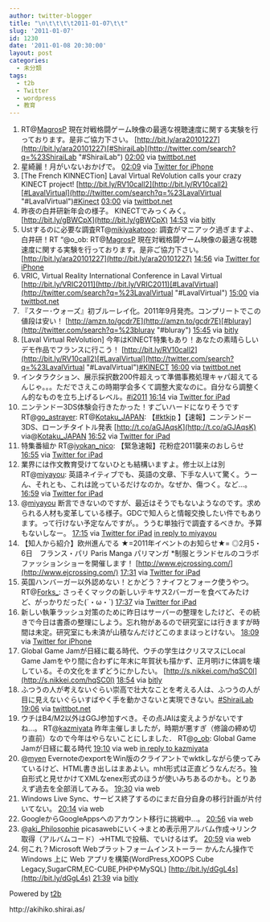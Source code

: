 ```yaml
---
author: twitter-blogger
title: "\n\t\t\t\t2011-01-07\t\t"
slug: '2011-01-07'
id: 1230
date: '2011-01-08 20:30:00'
layout: post
categories:
  - 未分類
tags:
  - t2b
  - Twitter
  - wordpress
  - 教育
---
```


<div xmlns:georss="http://www.georss.org/georss">

1.  <span><span>RT@[MagrosP](http://twitter.com/MagrosP "MagrosP") 現在対戦格闘ゲーム映像の最適な視聴速度に関する実験を行っております。是非ご協力下さい。 [http://bit.ly/ara20101227](http://bit.ly/ara20101227)[#ShiraiLab](http://twitter.com/search?q=%23ShiraiLab "#ShiraiLab")</span> <span>[<span>02:00</span>](http://twitter.com/o_ob/status/23363253010702336) <span>via [twittbot.net](http://twittbot.net/)</span></span></span>
2.  <span><span>星綺麗！月がいないおかげで。</span> <span>[<span>02:09</span>](http://twitter.com/o_ob/status/23365534842093568) <span>via [Twitter for iPhone](http://twitter.com/)</span></span></span>
3.  <span><span>[The French KINNECTion] Laval Virtual ReVolution calls your crazy KINECT project! [http://bit.ly/RV10call2](http://bit.ly/RV10call2)[#LavalVirtual](http://twitter.com/search?q=%23LavalVirtual "#LavalVirtual")[#Kinect](http://twitter.com/search?q=%23Kinect "#Kinect")</span> <span>[<span>03:00</span>](http://twitter.com/o_ob/status/23378359161454592) <span>via [twittbot.net](http://twittbot.net/)</span></span></span>
4.  <span><span>昨夜の白井研新年会の様子。 KINECTでみっくみく。 [http://bit.ly/gBWCpX](http://bit.ly/gBWCpX)</span> <span>[<span>14:53</span>](http://twitter.com/o_ob/status/23557934898225152) <span>via [bitly](http://bit.ly)</span></span></span>
5.  <span><span>Ustするのに必要な調査RT@[mikiyakatooo](http://twitter.com/mikiyakatooo "mikiyakatooo"): 調査がマニアック過ぎますよ、白井研！RT “@o_ob: RT@[MagrosP](http://twitter.com/MagrosP "MagrosP") 現在対戦格闘ゲーム映像の最適な視聴速度に関する実験を行っております。是非ご協力下さい。 [http://bit.ly/ara20101227](http://bit.ly/ara20101227)</span> <span>[<span>14:56</span>](http://twitter.com/o_ob/status/23558549036597248) <span>via [Twitter for iPhone](http://twitter.com/)</span></span></span>
6.  <span><span>VRIC, Virtual Reality International Conference in Laval Virtual [http://bit.ly/VRIC2011](http://bit.ly/VRIC2011)[#LavalVirtual](http://twitter.com/search?q=%23LavalVirtual "#LavalVirtual")</span> <span>[<span>15:00</span>](http://twitter.com/o_ob/status/23559543535443968) <span>via [twittbot.net](http://twittbot.net/)</span></span></span>
7.  <span><span>『スター･ウォーズ』初ブルーレイ化。2011年9月発売。コンプリートでこの値段は安い！ [http://amzn.to/gcdr7E](http://amzn.to/gcdr7E)[#bluray](http://twitter.com/search?q=%23bluray "#bluray")</span> <span>[<span>15:45</span>](http://twitter.com/o_ob/status/23570850431107072) <span>via [bitly](http://bit.ly)</span></span></span>
8.  <span><span>[Laval Virtual ReVolution] 今年はKINECT特集もあり！あなたの素晴らしいデモ作品でフランスに行こう！ [http://bit.ly/RV10call2](http://bit.ly/RV10call2)[#LavalVirtual](http://twitter.com/search?q=%23LavalVirtual "#LavalVirtual")[#KINECT](http://twitter.com/search?q=%23KINECT "#KINECT")</span> <span>[<span>16:00</span>](http://twitter.com/o_ob/status/23574663116361728) <span>via [twittbot.net](http://twittbot.net/)</span></span></span>
9.  <span><span>インタラクション、展示採択数200件超えって準備事務処理キャパ超えてるんじゃ。。。ただでさえこの時期学会多くて調整大変なのに。自分なら調整くん的なものを立ち上げるレベル。[#i2011](http://twitter.com/search?q=%23i2011 "#i2011")</span> <span>[<span>16:14</span>](http://twitter.com/o_ob/status/23578209958240256) <span>via [Twitter for iPad](http://itunes.apple.com/app/twitter/id333903271?mt=8)</span></span></span>
10.  <span><span>ニンテンドー3DS体験会行きたかった！すごいハードになりそうですRT@[go_astrayer](http://twitter.com/go_astrayer "go_astrayer"): RT@[Kotaku_JAPAN](http://twitter.com/Kotaku_JAPAN "Kotaku_JAPAN"): 【[#ktkjp](http://twitter.com/search?q=%23ktkjp "#ktkjp") 】【速報】ニンテンドー3DS、ローンチタイトル発表 [http://t.co/aGJAqsK](http://t.co/aGJAqsK) via@[Kotaku_JAPAN](http://twitter.com/Kotaku_JAPAN "Kotaku_JAPAN")</span> <span>[<span>16:52</span>](http://twitter.com/o_ob/status/23587721255587840) <span>via [Twitter for iPad](http://itunes.apple.com/app/twitter/id333903271?mt=8)</span></span></span>
11.  <span><span>特集番組か RT@[iyokan_nico](http://twitter.com/iyokan_nico "iyokan_nico"): 【緊急速報】花粉症2011襲来のおしらせ</span> <span>[<span>16:55</span>](http://twitter.com/o_ob/status/23588477912223745) <span>via [Twitter for iPad](http://itunes.apple.com/app/twitter/id333903271?mt=8)</span></span></span>
12.  <span><span>業界には作文教育受けてないひとも結構いますよ。修士以上は別RT@[miyayou](http://twitter.com/miyayou "miyayou"): 英語ネイティブでも、英語の文章、下手な人いて驚く。うーん、それとも、これは訛っているだけなのか。なぜか、傷つく。など…。</span> <span>[<span>16:59</span>](http://twitter.com/o_ob/status/23589505059524609) <span>via [Twitter for iPad](http://itunes.apple.com/app/twitter/id333903271?mt=8)</span></span></span>
13.  <span><span>@[miyayou](http://twitter.com/miyayou "miyayou") 断言できないのですが、最近はそうでもないようなのです。求められる人材も変革している様子。GDCで知人らと情報交換したい件でもあります。って行けない予定なんですが。。ううむ単独行で調査するべきか。予算もないしなー。</span> <span>[<span>17:15</span>](http://twitter.com/o_ob/status/23593585190371328) <span>via [Twitter for iPad](http://itunes.apple.com/app/twitter/id333903271?mt=8)</span> [in reply to miyayou](http://twitter.com/miyayou/status/23590357954461696)</span></span>
14.  <span><span>【知人から紹介】欧州進んでる ★=2011年イベントのお知らせ★= ◎2月5・6日　フランス・パリ Paris Manga パリマンガ *制服とランドセルのコラボファッションショーを開催します！ [http://www.ejcrossing.com/](http://www.ejcrossing.com/)</span> <span>[<span>17:31</span>](http://twitter.com/o_ob/status/23597607062347776) <span>via [Twitter for iPad](http://itunes.apple.com/app/twitter/id333903271?mt=8)</span></span></span>
15.  <span><span>英国ハンバーガー以外認めない！とかどう？ナイフとフォーク使うやつ。 RT@[Forks_](http://twitter.com/Forks_ "Forks_"): さっそくマックの新しいテキサス2バーガーを食べてみたけど、がっかりだった(´・ω・`)</span> <span>[<span>17:37</span>](http://twitter.com/o_ob/status/23599200558125056) <span>via [Twitter for iPad](http://itunes.apple.com/app/twitter/id333903271?mt=8)</span></span></span>
16.  <span><span>新しい執筆ラッシュ対策のために昨日はサーバーの整理をしたけど、その続きで今日は書斎の整理にしよう。忘れ物があるので研究室には行きますが時間は未定。研究室にも未済が山積なんだけどこのままほっとけない。</span> <span>[<span>18:09</span>](http://twitter.com/o_ob/status/23607093428748289) <span>via [Twitter for iPhone](http://twitter.com/)</span></span></span>
17.  <span><span>Global Game Jamが日経に載る時代、ウチの学生はクリスマスにLocal Game Jamをやり間に合わずに年末に年賀状も描かず、正月明けに体調を壊している。その文化をまずどうにかしたい。 [http://s.nikkei.com/hqSC0l](http://s.nikkei.com/hqSC0l)</span> <span>[<span>18:54</span>](http://twitter.com/o_ob/status/23618589126819840) <span>via [bitly](http://bit.ly)</span></span></span>
18.  <span><span>ふつうの人が考えないぐらい崇高で壮大なことを考える人は、ふつうの人が目に見えないぐらいすばやく手を動かさないと実現できない。[#ShiraiLab](http://twitter.com/search?q=%23ShiraiLab "#ShiraiLab")</span> <span>[<span>19:06</span>](http://twitter.com/o_ob/status/23621430298021888) <span>via [twittbot.net](http://twittbot.net/)</span></span></span>
19.  <span><span>ウチはB4/M2以外はGGJ参加すべき。その点JAIは変えようがないですね…。 RT@[kazmiyata](http://twitter.com/kazmiyata "kazmiyata") 昨年主催しましたが，時期が悪すぎ（修論の締め切り直前）なので今年はやらないことにしました． RT@[o_ob](http://twitter.com/o_ob "o_ob"): Global Game Jamが日経に載る時代</span> <span>[<span>19:10</span>](http://twitter.com/o_ob/status/23622594213183488) <span>via web</span> [in reply to kazmiyata](http://twitter.com/kazmiyata/status/23621103372996608)</span></span>
20.  <span><span>@[myen](http://twitter.com/myen "myen") EvernoteのexportをWin版のクライアントでwktkしながら使ってみているけど、HTML書き出しはまあよい。mht形式は正直どうなんだろ。独自形式と見せかけてXMLなenex形式のほうが使いみちあるのかも。とりあえず過去を全部消してみる。</span> <span>[<span>19:30</span>](http://twitter.com/o_ob/status/23627483660156928) <span>via web</span></span></span>
21.  <span><span>Windows Live Sync、サービス終了するのにまだ自分自身の移行計画が片付いてない。</span> <span>[<span>20:14</span>](http://twitter.com/o_ob/status/23638569968996352) <span>via web</span></span></span>
22.  <span><span>GoogleからGoogleAppsへのアカウント移行に挑戦中…。</span> <span>[<span>20:56</span>](http://twitter.com/o_ob/status/23649126918914048) <span>via web</span></span></span>
23.  <span><span>@[aki_Philosophie](http://twitter.com/aki_Philosophie "aki_Philosophie") picasawebにいく→まとめ表示用アルバム作成→リンク取得（アルバムコード）→HTMLで投稿、でいけるはず。</span> <span>[<span>20:59</span>](http://twitter.com/o_ob/status/23649957051367424) <span>via web</span></span></span>
24.  <span><span>何これ？Microsoft Webプラットフォームインストーラー かんたん操作で Windows 上に Web アプリを構築(WordPress,XOOPS Cube Legacy,SugarCRM,EC-CUBE,PHPやMySQL) [http://bit.ly/dGgL4s](http://bit.ly/dGgL4s)</span> <span>[<span>21:39</span>](http://twitter.com/o_ob/status/23659998332583936) <span>via [bitly](http://bit.ly)</span></span></span>

</div>

Powered by [t2b](http://t2b.utilz.jp/)

<div>http://akihiko.shirai.as/</div>